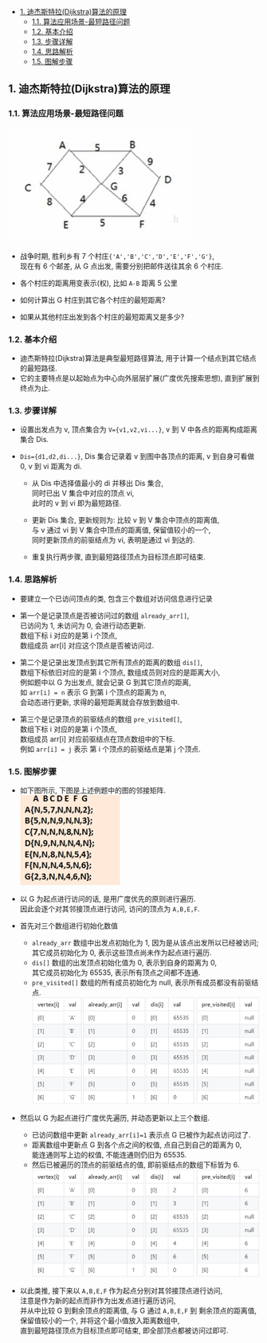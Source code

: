 <!-- TOC -->

- [1. 迪杰斯特拉(Dijkstra)算法的原理](#1-迪杰斯特拉dijkstra算法的原理)
  - [1.1. 算法应用场景-最短路径问题](#11-算法应用场景-最短路径问题)
  - [1.2. 基本介绍](#12-基本介绍)
  - [1.3. 步骤详解](#13-步骤详解)
  - [1.4. 思路解析](#14-思路解析)
  - [1.5. 图解步骤](#15-图解步骤)

<!-- /TOC -->

## 1. 迪杰斯特拉(Dijkstra)算法的原理

### 1.1. 算法应用场景-最短路径问题
![pic](../99.images/2020-08-16-20-57-20.png)  
- 战争时期, 胜利乡有 7 个村庄`{'A','B','C','D','E','F','G'}`,  
  现在有 6 个邮差, 从 G 点出发, 需要分别把邮件送往其余 6 个村庄.  

- 各个村庄的距离用变表示(权), 比如 `A-B` 距离 5 公里

- 如何计算出 G 村庄到其它各个村庄的最短距离?  

- 如果从其他村庄出发到各个村庄的最短距离又是多少?  

### 1.2. 基本介绍
- 迪杰斯特拉(Dijkstra)算法是典型最短路径算法, 用于计算一个结点到其它结点的最短路径.
- 它的主要特点是以起始点为中心向外层层扩展(广度优先搜索思想), 直到扩展到终点为止.

### 1.3. 步骤详解
- 设置出发点为 v, 顶点集合为 `V={v1,v2,vi...}`, v 到 V 中各点的距离构成距离集合 Dis.  

- `Dis={d1,d2,di...}`, Dis 集合记录着 v 到图中各顶点的距离, v 到自身可看做 0, v 到 vi 距离为 di.
  - 从 Dis 中选择值最小的 di 并移出 Dis 集合,  
    同时已出 V 集合中对应的顶点 vi,  
    此时的 v 到 vi 即为最短路径.

  - 更新 Dis 集合, 更新规则为: 比较 v 到 V 集合中顶点的距离值,  
    与 v 通过 vi 到 V 集合中顶点的距离值, 保留值较小的一个,  
    同时更新顶点的前驱结点为 vi, 表明是通过 vi 到达的.

  - 重复执行两步骤, 直到最短路径顶点为目标顶点即可结束.

### 1.4. 思路解析
- 要建立一个已访问顶点的类, 包含三个数组对访问信息进行记录

- 第一个是记录顶点是否被访问过的数组 `already_arr[]`,  
  已访问为 1, 未访问为 0, 会进行动态更新.  
  数组下标 i 对应的是第 i 个顶点,  
  数组成员 arr[i] 对应这个顶点是否被访问过.  

- 第二个是记录出发顶点到其它所有顶点的距离的数组 `dis[]`,  
  数组下标依旧对应的是第 i 个顶点, 数组成员则对应的是距离大小,  
  例如题中以 G 为出发点, 就会记录 G 到其它顶点的距离,  
  如 `arr[i] = n` 表示 G 到第 i 个顶点的距离为 n,  
  会动态进行更新, 求得的最短距离就会存放到数组中.
  
- 第三个是记录顶点的前驱结点的数组 `pre_visited[]`,  
  数组下标 i 对应的是第 i 个顶点,  
  数组成员 arr[i] 对应前驱结点在顶点数组中的下标.  
  例如 `arr[i] = j` 表示 第 i 个顶点的前驱结点是第 j 个顶点.    

### 1.5. 图解步骤

- 如下图所示, 下图是上述例题中的图的邻接矩阵.  
  ![pic](../99.images/2020-08-16-23-08-27.png)

- 以 G 为起点进行访问的话, 是用广度优先的原则进行遍历.  
  因此会逐个对其邻接顶点进行访问, 访问的顶点为 `A,B,E,F`.

- 首先对三个数组进行初始化数值
  - `already_arr` 数组中出发点初始化为 1, 因为是从该点出发所以已经被访问;  
    其它成员初始化为 0, 表示这些顶点尚未作为起点进行遍历.   
  - `dis[]` 数组的出发顶点初始化值为 0, 表示到自身的距离为 0,  
    其它成员初始化为 65535, 表示所有顶点之间都不连通.  
  - `pre_visited[]` 数组的所有成员初始化为 null, 表示所有成员都没有前驱结点.  
    ![pic](../99.images/2020-08-17-16-52-45.png)

- 然后以 G 为起点进行广度优先遍历, 并动态更新以上三个数组.  
  - 已访问数组中更新 `already_arr[i]=1` 表示点 G 已被作为起点访问过了.  
  - 距离数组中更新点 G 到各个点之间的权值, 点自己到自己的距离为 0,  
    能连通则写上边的权值, 不能连通则仍旧为 65535.  
  - 然后已被遍历的顶点的前驱结点的值, 即前驱结点的数组下标皆为 6.  
    ![pic](../99.images/2020-08-17-16-54-49.png)

- 以此类推, 接下来以 `A,B,E,F` 作为起点分别对其邻接顶点进行访问,  
  注意是作为新的起点而非作为出发点进行遍历访问,  
  并从中比较 G 到剩余顶点的距离值, 与 G 通过 `A,B,E,F` 到 剩余顶点的距离值,  
  保留值较小的一个, 并将这个最小值放入距离数组中,  
  直到最短路径顶点为目标顶点即可结束, 即全部顶点都被访问过即可.  

